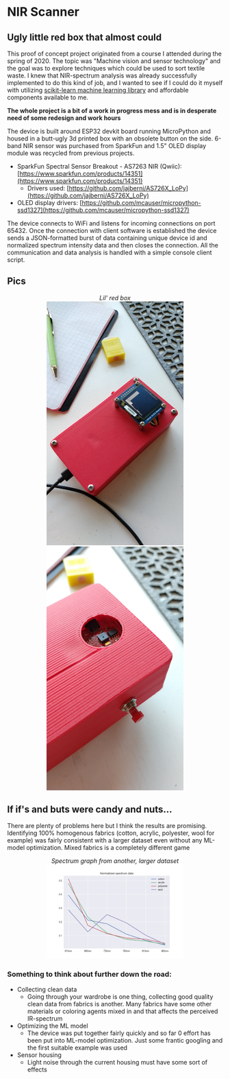 # NIR Scanner
## Ugly little red box that almost could
This proof of concept project originated from a course I attended during the spring of 2020. The topic was "Machine vision and sensor technology" and the goal was to explore techniques which could be used to sort textile waste. I knew that NIR-spectrum analysis was already successfully implemented to do this kind of job, and I wanted to see if I could do it myself with utilizing [scikit-learn machine learning library](https://scikit-learn.org/) and affordable components available to me.

**The whole project is a bit of a work in progress mess and is in desperate need of some redesign and work hours**

The device is built around ESP32 devkit board running MicroPython and housed in a butt-ugly 3d printed box with an obsolete button on the side. 6-band NIR sensor was purchased from SparkFun and 1.5" OLED display module was recycled from previous projects.

- SparkFun Spectral Sensor Breakout - AS7263 NIR (Qwiic): [https://www.sparkfun.com/products/14351](https://www.sparkfun.com/products/14351)
    - Drivers used: [https://github.com/jajberni/AS726X_LoPy](https://github.com/jajberni/AS726X_LoPy)
- OLED display drivers: [https://github.com/mcauser/micropython-ssd1327](https://github.com/mcauser/micropython-ssd1327)

The device connects to WiFi and listens for incoming connections on port 65432. Once the connection with client software is established the device sends a JSON-formatted burst of data containing unique device id and normalized spectrum intensity data and then closes the connection. All the communication and data analysis is handled with a simple console client script.

## Pics
<p align="center">
<i>Lil' red box</i><br>
<img src="img\IMG_1.jpg" width=320>
<img src="img\IMG_2.jpg" width=320><br>
</p>

## If if's and buts were candy and nuts...
There are plenty of problems here but I think the results are promising. Identifying 100% homogenous fabrics (cotton, acrylic, polyester, wool for example) was fairly consistent with a larger dataset even without any ML-model optimization. Mixed fabrics is a completely different game
    
<p align="center">
    <i>Spectrum graph from another, larger dataset</i><br>
    <img src="img\Figure_1.png" width=320><br>
</p>

### Something to think about further down the road:
- Collecting clean data
    - Going through your wardrobe is one thing, collecting good quality clean data from fabrics is another. Many fabrics have some other materials or coloring agents mixed in and that affects the perceived IR-spectrum
- Optimizing the ML model
    - The device was put together fairly quickly and so far 0 effort has been put into ML-model optimization. Just some frantic googling and the first suitable example was used
- Sensor housing
    - Light noise through the current housing must have some sort of effects
